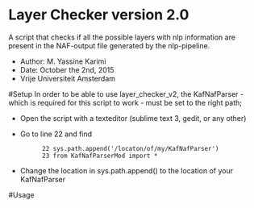# Layer Checker version 2.0
A script that checks if all the possible layers with nlp information are present in the NAF-output file generated by the nlp-pipeline. 

- Author: M. Yassine Karimi
- Date: October the 2nd, 2015
- Vrije Universiteit Amsterdam

#Setup
In order to be able to use layer_checker_v2, the KafNafParser - which is required for this script to work - must be set to the right path;
- Open the script with a texteditor (sublime text 3, gedit, or any other)
- Go to line 22 and find

            22 sys.path.append('/locaton/of/my/KafNafParser')
            23 from KafNafParserMod import *

- Change the location in sys.path.append() to the location of your KafNafParser

#Usage

